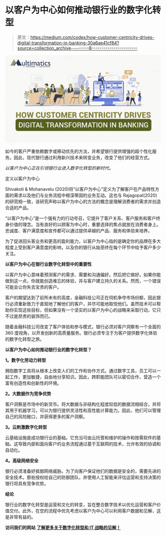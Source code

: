 # 以客户为中心如何推动银行业的数字化转型

> 原文：<https://medium.com/codex/how-customer-centricity-drives-digital-transformation-in-banking-30a6ae41cf84?source=collection_archive---------8----------------------->

![](img/a1e97a270f509c7d5880ad84d17ee327.png)

如今的客户严重依赖数字或移动优先的方法，并希望银行提供增强的超个性化服务。因此，现代银行通过利用新兴技术来转变业务，改变了他们的经营方式。

*以客户为中心正在引领银行业进入数字化转型的新时代。*

定义以客户为中心

Shivakoti & Mohanavelu (2020)将“以客户为中心”定义为了解客户在产品特性方面的需求以及他们与业务流程中根深蒂固的业务互动。这也与 Rajagopal(2020)的研究相一致，该研究声称以客户为中心的方法的概念是理解消费者的需求并创造合适的产品。

“以客户为中心”是一个强有力的行动号召，它提升了客户关系、客户服务和客户终身价值的理念。当有良好的以顾客为中心时，重要选择的焦点就放在消费者身上。忠诚度、客户满意度和宣传都可以通过提供卓越的产品、服务和体验来培养。

为了促进回头客业务和更高的盈利能力，以客户为中心指的是确定你的品牌在多大程度上受到客户满意度的影响，以及你的银行从始至终在每个环节中给予客户多少关注。

**以客户为中心在银行业数字化转型中的重要性**

以客户为中心意味着预测客户的需求、需要和沟通偏好。然后把它做好。如果你能做到这一点，你就能创造难忘的体验，并与客户建立持久的关系。然而，一个错误可能会让你失去宝贵的客户。

客户的期望达到了前所未有的高度，金融科技公司正在伺机争夺市场份额，因此银行必须重新致力于直观地了解他们的客户，并尽可能地取悦他们。虽然技术可以帮助你实现这些目标，但如果没有一个坚实的以客户为中心的战略来采取行动，它只不过是昂贵的装饰而已。

随着金融科技公司改变了客户体验和参与模式，银行必须对客户洞察有一个全面的 360 度视角，以开发创新的高质量服务。银行必须专注于为客户提供数字化体验的数字化转型之旅。

**以客户为中心如何推动银行业的数字化转型？**

**1。数字化劳动力转型**

拥抱数字工具将从根本上改变人们的工作和协作方式。通过数字工具，员工可以一起工作，更加敏捷，自由地分享知识。因此，跨职能团队可以密切合作，营造一个富有创造性和创新性的环境。

**2。大数据作为竞争优势**

客户洞察是市场中的新货币。将大数据与非结构化程度较低的数据流相结合，并将其用于机器学习，可以为银行提供灵活性和高性能计算能力。因此，他们可以管理自己的风险敞口，并获得更多的客户洞察。

**3。云刺激数字化转型**

云基础设施是成功银行业的基础。它充当可由云托管和维护的操作和按需软件的基础。这导致内部和面向客户的业务流程通过基于互联网的技术，允许有效的协调和自动化。

**4。高级网络安全**

银行必须准备好抵御网络威胁。为了向客户保证他们的数据是安全的，需要先进的安全技术。那些授权给自己的防御团队，并使用人工智能来评估运营和支持决策的银行将具有竞争优势。

**结论**

银行业的数字化转型是运营和文化的转变，旨在整合数字技术以优化运营和客户价值交付。此外，在您的流程中优先考虑以客户为中心可以利用客户数据和见解，这是非常有益的。

**访问我们的网站** [**了解更多关于数字化转型和 IT 战略的见解！**](https://multimatics.co.id/Insight.aspx)